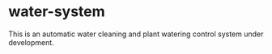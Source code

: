 # water-system
This is an automatic water cleaning and plant watering control system under development.
